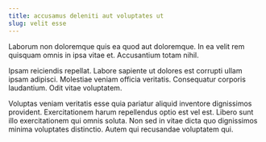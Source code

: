 ```yaml
---
title: accusamus deleniti aut voluptates ut
slug: velit esse
---
```


Laborum non doloremque quis ea quod aut doloremque. In ea velit rem quisquam omnis in ipsa vitae et. Accusantium totam nihil.

Ipsam reiciendis repellat. Labore sapiente ut dolores est corrupti ullam ipsam adipisci. Molestiae veniam officia veritatis. Consequatur corporis laudantium. Odit vitae voluptatem.

Voluptas veniam veritatis esse quia pariatur aliquid inventore dignissimos provident. Exercitationem harum repellendus optio est vel est. Libero sunt illo exercitationem qui omnis soluta. Non sed in vitae dicta quo dignissimos minima voluptates distinctio. Autem qui recusandae voluptatem qui.
